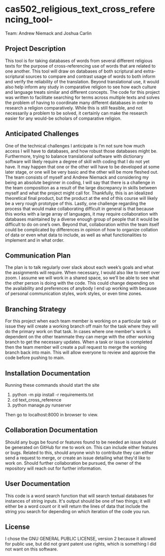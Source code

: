 # cas502_religious_text_cross_referencing_tool-
Team: Andrew Niemack and Joshua Carlin

## Project Description
This tool is for taking databases of words from several different religious texts for the purpose of cross-referencing use of words that are related to one another. This tool will draw on databases of both scriptural and extra-scriptural sources to compare and contrast usage of words to both inform and verify the reliability of the translation. Beyond translational use, it would also help inform any study in comparative religion to see how each culture and language treats similar and different concepts. The code for this project was written to facilitate searching for terms across multiple texts and solves the problem of having to coordinate many different databases in order to research a religion comparatively. While this is still feasible, and not necessarily a problem to be solved, it certainly can make the research easier for any would-be scholars of comparative religion.

## Anticipated Challenges
One of the technical challenges I anticipate is I’m not sure how much access I will have to databases, and how robust those databases might be. Furthermore, trying to balance translational software with dictionary software will likely require a degree of skill with coding that I do not yet have. It may happen that one or the other will have to be developed at some later stage, or one will be very basic and the other will be more fleshed out. The team consists of myself and Andrew Niemack and considering my being an absolute beginner in coding, I will say that there is a challenge in the team composition as a result of the large discrepancy in skills between myself and what the project might call for. Thankfully, this is an idealized theoretical final product, but the product at the end of this course will likely be a very rough prototype of this. Lastly, one challenge regarding the process that would make collaborating difficult in general is that because this works with a large array of languages, it may require collaboration with databases maintained by a diverse enough group of people that it would be difficult to do on one’s own. Beyond that, collaboration within the team itself could be complicated by differences in opinion of how to organize collation of data or even what data to include, as well as what functionalities to implement and in what order.

## Communication Plan
The plan is to talk regularly over slack about each week’s goals and what the assignments will require. When necessary, I would also like to meet over zoom. I assume we will work in a shared space, so we’ll be able to see what the other person is doing with the code. This could change depending on the availability and preferences of anybody I end up working with because of personal communication styles, work styles, or even time zones.

## Branching Strategy
For this project when each team member is working on a particular task or issue they will create a working branch off main for the task where they will do the primary work on that task. In cases where one member's work is dependent on the other teammate they can merge with the other working branch to get the necessary updates. When a task or issue is completed then the team member will create a pull request to merge the working branch back into main. This will allow everyone to review and approve the code before pushing to main.


## Installation Documentation
Running these commands should start the site

1. python -m pip install -r requirements.txt
2. cd text_cross_reference
3. python manage.py runserver

Then go to localhost:8000 in browser to view.

## Collaboration Documentation
Should any bugs be found or features found to be needed an issue should be generated on GitHub for me to work on. This can include either features or bugs. Related to this, should anyone wish to contribute they can either send a request to merge, or create an issue detailing what they'd like to work on. Should further collaboration be pursued, the owner of the repository will reach out for further information. 

## User Documentation
This code is a word search function that will search textual databases for instances of string inputs. It's output should be one of two things; it will either be a word count or it will return the lines of data that include the string you search for depending on which iteration of the code you run. 

## License
I chose the  GNU GENERAL PUBLIC LICENSE, version 2 because it allowed for public use, but did not grant patent use rights, which is something I did not want on this software. 
